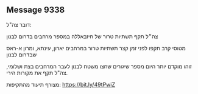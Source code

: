 ## Message 9338

דובר צה"ל:

צה״ל תקף תשתיות טרור של חיזבאללה במספר מרחבים בדרום לבנון

מטוסי קרב תקפו לפני זמן קצר תשתיות טרור במרחבים יארון, עינתא, ומרון א-ראס שבדרום לבנון

זוהו מוקדם יותר היום מספר שיגורים שחצו משטח לבנון לעבר המרחבים בצת ושלומי, צה"ל תקף את מקורות הירי.

מצורף תיעוד מהתקיפות: https://bit.ly/49tPwiZ

